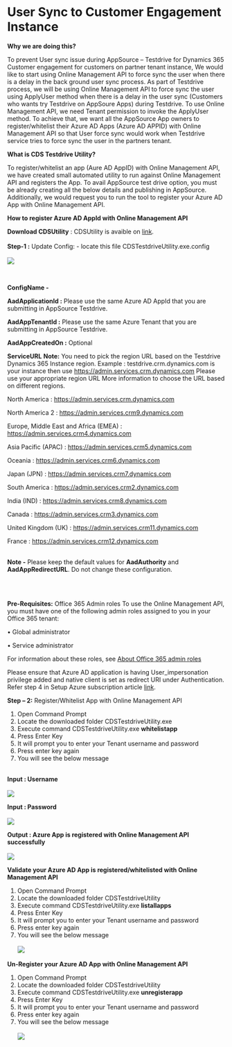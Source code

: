 # User Sync to Customer Engagement Instance

**Why we are doing this?** 

To prevent User sync issue during AppSource – Testdrive for Dynamics 365 Customer engagement for customers on partner tenant instance, We would like to start using Online Management API to force sync the user when there is a delay in the back ground user sync process.
As part of Testdrive process, we will be using Online Management API to force sync the user using ApplyUser method when there is a delay in the user sync (Customers who wants try Testdrive on AppSoure Apps) during Testdrive. To use Online Management API, we need Tenant permission to invoke the ApplyUser method. To achieve that, we want all the AppSource App owners to register/whitelist their Azure AD Apps (Azure AD APPID) with Online Management API so that User force sync would work when Testdrive service tries to force sync the user in the partners tenant.

**What is CDS Testdrive Utility?**

To register/whitelist an app (Aure AD AppID) with Online Management API, we have created small automated utility to run against Online Management API and registers the App. To avail AppSource test drive option, you must be already creating all the below details and publishing in AppSource. Additionally, we would request you to run the tool to register your Azure AD App with Online Management API. <br />

**How to register Azure AD AppId with Online Management API**

**Download CDSUtility** : CDSUtility is avaible on [link](https://testdrivesalesprod.blob.core.windows.net/cds-utility-forceusersync/CDSUtility_MFA_enabled.zip). <br /> <br />
**Step-1 :** Update Config: - locate this file CDSTestdriveUtility.exe.config <br />
<br />
 ![](https://github.com/microsoft/AppSource/blob/master/Images/CDS_AppConfig.JPG)
 
 <br />
 
**ConfigName -**	

**AadApplicationId :**
	Please use the same Azure AD AppId that you are submitting in AppSource Testdrive.

**AadAppTenantId :**
	Please use the same Azure Tenant that you are submitting in AppSource Testdrive.

**AadAppCreatedOn :**
	Optional

**ServiceURL**
	**Note:** You need to pick the region URL based on the Testdrive Dynamics 365 Instance region.
Example : testdrive.crm.dynamics.com is your instance then use https://admin.services.crm.dynamics.com
Please use your appropriate region URL
More information to choose the URL based on different regions.

North America : 	https://admin.services.crm.dynamics.com

North America 2 : 	https://admin.services.crm9.dynamics.com

Europe, Middle East and Africa (EMEA) : 	https://admin.services.crm4.dynamics.com

Asia Pacific (APAC) : 	https://admin.services.crm5.dynamics.com

Oceania : 	https://admin.services.crm6.dynamics.com

Japan (JPN) : 	https://admin.services.crm7.dynamics.com

South America	:  https://admin.services.crm2.dynamics.com

India (IND) : 	https://admin.services.crm8.dynamics.com

Canada : 	https://admin.services.crm3.dynamics.com

United Kingdom (UK) : 	https://admin.services.crm11.dynamics.com

France : 	https://admin.services.crm12.dynamics.com
</br>
<br />

**Note -**
   Please keep the default values for **AadAuthority** and **AadAppRedirectURL**. Do not change these configuration.
</br>

</br>
</br>


**Pre-Requisites:**  Office 365 Admin roles
To use the Online Management API, you must have one of the following admin roles assigned to you in your Office 365 tenant:

•	Global administrator

•	Service administrator

For information about these roles, see [About Office 365 admin roles](https://support.office.com/en-us/article/About-Office-365-admin-roles-da585eea-f576-4f55-a1e0-87090b6aaa9d)

Please ensure that Azure AD application is having User_impersonation privilege added and native client is set as redirect URI under Authentication. Refer step 4 in Setup Azure subscription article
[link](https://github.com/microsoft/AppSource/blob/master/Microsoft%20Hosted%20Test%20Drive/Setup-your-Azure-subscription-for-Dynamics365-Microsoft-Hosted-Test-Drives.md).

**Step – 2:** Register/Whitelist App with Online Management API

1.	Open Command Prompt
2.	Locate the downloaded folder CDSTestdriveUtility.exe
3.	Execute command CDSTestdriveUtility.exe **whitelistapp**
4.	Press Enter Key
5.	It will prompt you to enter your Tenant username and password
6.	Press enter key again
7.	You will see the below message <br /><br />

**Input : Username** <br /><br />![](https://github.com/microsoft/AppSource/blob/master/Images/UserName.JPG)
 
 **Input : Password** <br /><br />![](https://github.com/microsoft/AppSource/blob/master/Images/Password.JPG)

**Output : Azure App is registered with Online Management API successfully** <br /><br />![](https://github.com/microsoft/AppSource/blob/master/Images/CDS_output.JPG)


**Validate your Azure AD App is registered/whitelisted with Online Management API**

1.	Open Command Prompt
2.	Locate the downloaded folder CDSTestdriveUtility
3.	Execute command CDSTestdriveUtility.exe **listallapps**
4.	Press Enter Key
5.	It will prompt you to enter your Tenant username and password
6.	Press enter key again
7.	You will see the below message <br /><br />
![](https://github.com/microsoft/AppSource/blob/master/Images/CDS_ListOutput.JPG)


**Un-Register your Azure AD App with Online Management API**

1.	Open Command Prompt
2.	Locate the downloaded folder CDSTestdriveUtility
3.	Execute command CDSTestdriveUtility.exe **unregisterapp**
4.	Press Enter Key
5.	It will prompt you to enter your Tenant username and password
6.	Press enter key again
7.	You will see the below message <br /><br />
![](https://github.com/microsoft/AppSource/blob/master/Images/CDS_unregistered.JPG)
